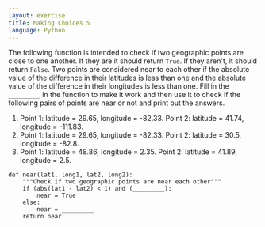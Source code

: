 ```yaml
---
layout: exercise
title: Making Choices 5
language: Python
---
```


The following function is intended to check if two geographic points are close
to one another. If they are it should return `True`. If they aren't, it should
return `False`. Two points are considered near to each other if the absolute
value of the difference in their latitudes is less than one and the absolute
value of the difference in their longitudes is less than one. Fill in the
`_________` in the function to make it work and then use it to check if the
following pairs of points are near or not and print out the answers.

1. Point 1: latitude = 29.65, longitude = -82.33. Point 2: latitude = 41.74,
   longitude = -111.83.
2. Point 1: latitude = 29.65, longitude = -82.33. Point 2: latitude = 30.5,
   longitude = -82.8.
3. Point 1: latitude = 48.86, longitude = 2.35. Point 2: latitude = 41.89,
   longitude = 2.5.
   
```
def near(lat1, long1, lat2, long2):
    """Check if two geographic points are near each other""" 
    if (abs(lat1 - lat2) < 1) and (_________):
        near = True
    else:
        near = _________
    return near
```
